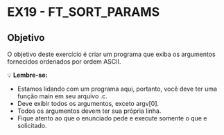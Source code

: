 # EX19 - FT_SORT_PARAMS

## Objetivo
O objetivo deste exercício é criar um programa que exiba os argumentos fornecidos ordenados por ordem ASCII.

💡 **Lembre-se:** <br/>
- Estamos lidando com um programa aqui, portanto, você deve ter uma função main em seu arquivo .c.
- Deve exibir todos os argumentos, exceto argv[0].
- Todos os argumentos devem ter sua própria linha.
- Fique atento ao que o enunciado pede e execute somente o que e solicitado.